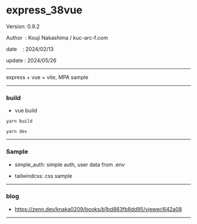 ﻿# express_38vue

 Version: 0.9.2

 Author  : Kouji Nakashima / kuc-arc-f.com

 date    : 2024/02/13 

 update : 2024/05/26 

***

express + vue + vite, MPA sample

***
### build

* vue build
```
yarn build

yarn dev
```

***
### Sample

* simple_auth: simple auth, user data from .env 

* tailwindcss: css sample

***

### blog

* https://zenn.dev/knaka0209/books/b1bd883fb8dd95/viewer/642a08

***

